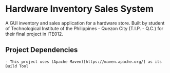 # Hardware Inventory Sales System

A GUI inventory and sales application for a hardware store. Built by student of Technological Institute of the Philippines - Quezon City (T.I.P. - Q.C.) for their final project in ITE012.

## Project Dependencies
    - This project uses (Apache Maven)[https://maven.apache.org/] as its Build Tool
